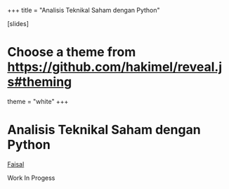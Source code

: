 +++
title = "Analisis Teknikal Saham dengan Python"

[slides]
# Choose a theme from https://github.com/hakimel/reveal.js#theming
theme = "white"
+++

# Analisis Teknikal Saham dengan Python

[Faisal](https://faisalburhanudin.com)

Work In Progess
